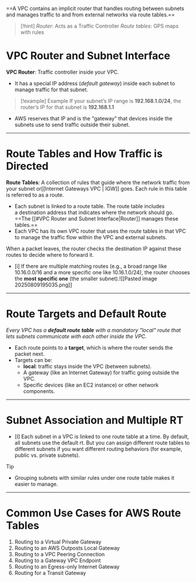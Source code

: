 ==A VPC contains an implicit router that handles routing between subnets and manages traffic to and from external networks via route tables.==

>[!hint]
>_Router_: Acts as a Traffic Controller
>_Route tables_: GPS maps with rules

# VPC Router and Subnet Interface

**VPC Router**: Traffic controller inside your VPC.
- It has a special IP address (_default gateway_) inside each subnet to manage traffic for that subnet.
> [!example] Example
> If your subnet’s IP range is **192.168.1.0/24**, the router’s IP for that subnet is **192.168.1.1**
- AWS reserves that IP and is the "gateway" that devices inside the subnets use to send traffic outside their subnet.

---

# Route Tables and How Traffic is Directed

**Route Tables**: A collection of rules that guide where the network traffic from your subnet or[[Internet Gateways VPC | IGW]] goes. Each rule in this table is referred to as a route.
- Each subnet is linked to a route table. The route table includes a destination address that indicates where the network should go.
==The [[#VPC Router and Subnet Interface|Router]] manages these tables.==
- Each VPC has its own VPC router that uses the route tables in that VPC to manage the traffic flow within the VPC and external subnets.

When a packet leaves, the router checks the destination IP against these routes to decide where to forward it.

- [i] If there are multiple matching routes (e.g., a broad range like 10.16.0.0/16 and a more specific one like 10.16.1.0/24), the router chooses the **most specific one** (the smaller subnet).![[Pasted image 20250809195035.png]]

---
# Route Targets and Default Route

_Every VPC has a **default route table** with a mandatory "local" route that lets subnets communicate with each other inside the VPC._
- Each route points to a **target**, which is where the router sends the packet next.
- Targets can be:
    - **local**: traffic stays inside the VPC (between subnets).
    - A gateway (like an Internet Gateway) for traffic going outside the VPC.
    - Specific devices (like an EC2 instance) or other network components.

---

# Subnet Association and Multiple RT

- [I] Each subnet in a VPC is linked to one route table at a time.
By default, all subnets use the default rt.
But you can assign different route tables to different subnets if you want different routing behaviors (for example, public vs. private subnets).
> [!tip]
> - Grouping subnets with similar rules under one route table makes it easier to manage.

---

# Common Use Cases for AWS Route Tables

1. Routing to a Virtual Private Gateway
2. Routing to an AWS Outposts Local Gateway
3. Routing to a VPC Peering Connection
4. Routing to a Gateway VPC Endpoint
5. Routing to an Egress-only Internet Gateway
6. Routing for a Transit Gateway

